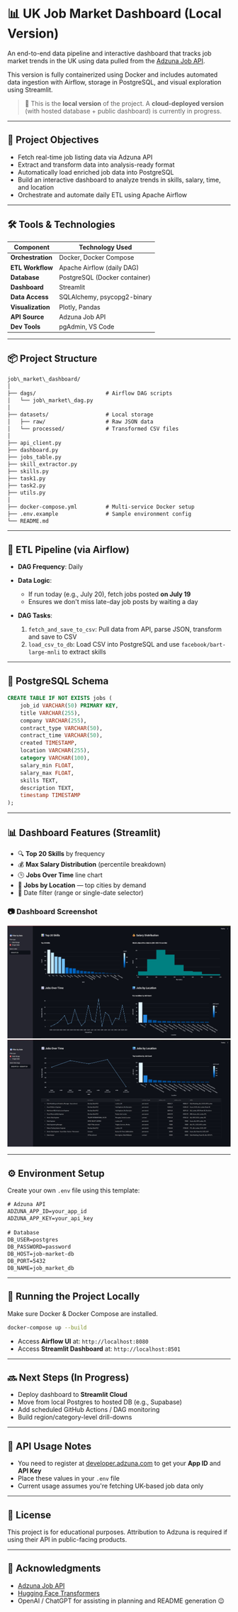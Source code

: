 # 📊 UK Job Market Dashboard (Local Version)

An end-to-end data pipeline and interactive dashboard that tracks job market trends in the UK using data pulled from the [Adzuna Job API](https://developer.adzuna.com/).

This version is fully containerized using Docker and includes automated data ingestion with Airflow, storage in PostgreSQL, and visual exploration using Streamlit.

> 🚧 This is the **local version** of the project. A **cloud-deployed version** (with hosted database + public dashboard) is currently in progress.

---

## 🎯 Project Objectives

- Fetch real-time job listing data via Adzuna API
- Extract and transform data into analysis-ready format
- Automatically load enriched job data into PostgreSQL
- Build an interactive dashboard to analyze trends in skills, salary, time, and location
- Orchestrate and automate daily ETL using Apache Airflow

---

## 🛠 Tools & Technologies

| Component         | Technology Used               |
| ----------------- | ----------------------------- |
| **Orchestration** | Docker, Docker Compose        |
| **ETL Workflow**  | Apache Airflow (daily DAG)    |
| **Database**      | PostgreSQL (Docker container) |
| **Dashboard**     | Streamlit                     |
| **Data Access**   | SQLAlchemy, psycopg2-binary   |
| **Visualization** | Plotly, Pandas                |
| **API Source**    | Adzuna Job API                |
| **Dev Tools**     | pgAdmin, VS Code              |

---

## 📦 Project Structure

```
job\_market\_dashboard/
│
├── dags/                      # Airflow DAG scripts
│   └── job\_market\_dag.py
│
├── datasets/                  # Local storage
│   ├── raw/                   # Raw JSON data
│   └── processed/             # Transformed CSV files
│
├── api_client.py
├── dashboard.py
├── jobs_table.py
├── skill_extractor.py
├── skills.py
├── task1.py
├── task2.py
├── utils.py
│
├── docker-compose.yml         # Multi-service Docker setup
├── .env.example               # Sample environment config
└── README.md
```

---

## 🔁 ETL Pipeline (via Airflow)

- **DAG Frequency**: Daily
- **Data Logic**:

  - If run today (e.g., July 20), fetch jobs posted **on July 19**
  - Ensures we don't miss late-day job posts by waiting a day

- **DAG Tasks**:
  1. `fetch_and_save_to_csv`: Pull data from API, parse JSON, transform and save to CSV
  2. `load_csv_to_db`: Load CSV into PostgreSQL and use `facebook/bart-large-mnli` to extract skills

---

## 🧠 PostgreSQL Schema

```sql
CREATE TABLE IF NOT EXISTS jobs (
    job_id VARCHAR(50) PRIMARY KEY,
    title VARCHAR(255),
    company VARCHAR(255),
    contract_type VARCHAR(50),
    contract_time VARCHAR(50),
    created TIMESTAMP,
    location VARCHAR(255),
    category VARCHAR(100),
    salary_min FLOAT,
    salary_max FLOAT,
    skills TEXT,
    description TEXT,
    timestamp TIMESTAMP
);
```

---

## 📊 Dashboard Features (Streamlit)

- 🔍 **Top 20 Skills** by frequency
- 💰 **Max Salary Distribution** (percentile breakdown)
- 🕒 **Jobs Over Time** line chart
- 📍 **Jobs by Location** — top cities by demand
- 📅 Date filter (range or single-date selector)

### 📷 Dashboard Screenshot

![Dashboard Preview](./assets/dashboard1.jpg)
![Dashboard Preview](./assets/dashboard2.jpg)

---

## ⚙️ Environment Setup

Create your own `.env` file using this template:

```env
# Adzuna API
ADZUNA_APP_ID=your_app_id
ADZUNA_APP_KEY=your_api_key

# Database
DB_USER=postgres
DB_PASSWORD=password
DB_HOST=job-market-db
DB_PORT=5432
DB_NAME=job_market_db
```

---

## 🚀 Running the Project Locally

Make sure Docker & Docker Compose are installed.

```bash
docker-compose up --build
```

- Access **Airflow UI** at: `http://localhost:8080`
- Access **Streamlit Dashboard** at: `http://localhost:8501`

---

## 🔜 Next Steps (In Progress)

- Deploy dashboard to **Streamlit Cloud**
- Move from local Postgres to hosted DB (e.g., Supabase)
- Add scheduled GitHub Actions / DAG monitoring
- Build region/category-level drill-downs

---

## 📝 API Usage Notes

- You need to register at [developer.adzuna.com](https://developer.adzuna.com/) to get your **App ID** and **API Key**
- Place these values in your `.env` file
- Current usage assumes you're fetching UK-based job data only

---

## 📄 License

This project is for educational purposes. Attribution to Adzuna is required if using their API in public-facing products.

---

## 🙌 Acknowledgments

- [Adzuna Job API](https://developer.adzuna.com/)
- [Hugging Face Transformers](https://huggingface.co/facebook/bart-large-mnli)
- OpenAI / ChatGPT for assisting in planning and README generation 😉
